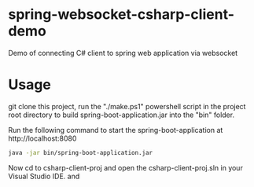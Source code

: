 # spring-websocket-csharp-client-demo

Demo of connecting C# client to spring web application via websocket

# Usage

git clone this project, run the "./make.ps1" powershell script in the project root directory to build spring-boot-application.jar
into the "bin" folder.

Run the following command to start the spring-boot-application at http://localhost:8080

```bash
java -jar bin/spring-boot-application.jar
```

Now cd to csharp-client-proj and open the csharp-client-proj.sln in your Visual Studio IDE. and 

